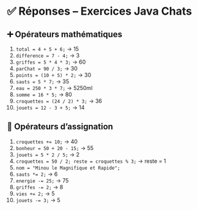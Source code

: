 # ✅ Réponses – Exercices Java Chats

## ➕ Opérateurs mathématiques

1. `total = 4 + 5 + 6;` → 15
2. `difference = 7 - 4;` → 3
3. `griffes = 5 * 4 * 3;` → 60
4. `parChat = 90 / 3;` → 30
5. `points = (10 + 5) * 2;` → 30
6. `sauts = 5 * 7;` → 35
7. `eau = 250 * 3 * 7;` → 5250ml
8. `somme = 16 * 5;` → 80
9. `croquettes = (24 / 2) * 3;` → 36
10. `jouets = 12 - 3 + 5;` → 14

## 🔁 Opérateurs d’assignation

1. `croquettes += 10;` → 40
2. `bonheur = 50 + 20 - 15;` → 55
3. `jouets = 5 * 2 / 5;` → 2
4. `croquettes = 50 / 2; reste = croquettes % 3;` → reste = 1
5. `nom = "Minou le Magnifique et Rapide";`
6. `sauts *= 2;` → 6
7. `energie -= 25;` → 75
8. `griffes -= 2;` → 8
9. `vies += 2;` → 5
10. `jouets -= 3;` → 5
